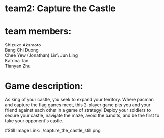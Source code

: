 # team2: Capture the Castle
# team members:
Shizuko Akamoto\
Bang Chi Duong\
Chee Yew (Jonathan) Lim\ 
Jun Ling\
Katrina Tan\
Tianyan Zhu

# Game description:
As king of your castle, you seek to expand your territory. Where pacman and capture the flag games meet, this 2-player game pits you and your friend against each other in a game of strategy! Deploy your soldiers to secure your castle, navigate the maze, avoid the bandits, and be the first to take your opponent's castle. 

#Still Image Link:
./capture_the_castle_still.png
